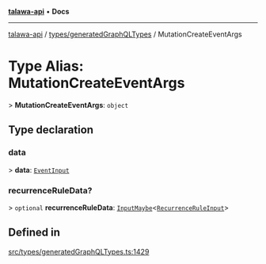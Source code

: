 [**talawa-api**](../../../README.md) • **Docs**

***

[talawa-api](../../../modules.md) / [types/generatedGraphQLTypes](../README.md) / MutationCreateEventArgs

# Type Alias: MutationCreateEventArgs

\> **MutationCreateEventArgs**: `object`

## Type declaration

### data

\> **data**: [`EventInput`](EventInput.md)

### recurrenceRuleData?

\> `optional` **recurrenceRuleData**: [`InputMaybe`](InputMaybe.md)\<[`RecurrenceRuleInput`](RecurrenceRuleInput.md)\>

## Defined in

[src/types/generatedGraphQLTypes.ts:1429](https://github.com/PalisadoesFoundation/talawa-api/blob/d0c167bb942c4778fba221c2cdd27665fc7dbf61/src/types/generatedGraphQLTypes.ts#L1429)
